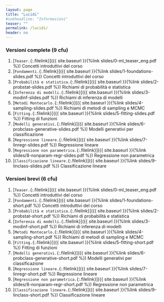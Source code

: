 ```yaml
---
layout: page
title: "Lucidi"
#subheadline: "Informazioni"
teaser: ""
permalink: /lucidi/
header: no
---
```



### Versioni complete (9 cfu)
1. [`Teaser.`{:.filelink}]({{ site.baseurl }}{%link slides/0-ml_teaser_eng.pdf %}) Concetti introduttivi del corso
1. [`Fondamenti.`{:.filelink}]({{ site.baseurl }}{%link slides/1-foundations-slides.pdf %}) Concetti introduttivi del corso
1. [`Probabilità e statistica.`{:.filelink}]({{ site.baseurl }}{%link slides/2-probstat-slides.pdf %}) Richiami di probabilità e statistica
1. [`Inferenza di modelli.`{:.filelink}]({{ site.baseurl }}{%link slides/3-modinf-slides.pdf %}) Richiami di inferenza di modelli
1. [`Metodi Montecarlo.`{:.filelink}]({{ site.baseurl }}{%link slides/4-sampling-slides.pdf %}) Richiami di metodi di sampling e MCMC
1. [`Fitting.`{:.filelink}]({{ site.baseurl }}{%link slides/5-fitting-slides.pdf %}) Fitting di funzioni
1. [`Modelli generativi.`{:.filelink}]({{ site.baseurl }}{%link slides/6-probclass-generative-slides.pdf %}) Modelli generativi per classificazione
1. [`Regressione lineare.`{:.filelink}]({{ site.baseurl }}{%link slides/7-linregr-slides.pdf %}) Regressione lineare
1. [`Regressione non parametrica.`{:.filelink}]({{ site.baseurl }}{%link slides/8-nonparam-regr-slides.pdf %}) Regressione non parametrica
1. [`Classificazione lineare.`{:.filelink}]({{ site.baseurl }}{%link slides/9-linclass-slides.pdf %}) Classificazione lineare



### Versioni brevi (6 cfu)
1. [`Teaser.`{:.filelink}]({{ site.baseurl }}{%link slides/0-ml_teaser_eng.pdf %}) Concetti introduttivi del corso
1. [`Fondamenti.`{:.filelink}]({{ site.baseurl }}{%link slides/1-foundations-short.pdf %}) Concetti introduttivi del corso
1. [`Probabilità e statistica.`{:.filelink}]({{ site.baseurl }}{%link slides/2-probstat-short.pdf %}) Richiami di probabilità e statistica
1. [`Inferenza di modelli.`{:.filelink}]({{ site.baseurl }}{%link slides/3-modinf-short.pdf %}) Richiami di inferenza di modelli
1. [`Metodi Montecarlo.`{:.filelink}]({{ site.baseurl }}{%link slides/4-sampling-short.pdf %}) Richiami di metodi di sampling e MCMC
1. [`Fitting.`{:.filelink}]({{ site.baseurl }}{%link slides/5-fitting-short.pdf %}) Fitting di funzioni
1. [`Modelli generativi.`{:.filelink}]({{ site.baseurl }}{%link slides/6-probclass-generative-short.pdf %}) Modelli generativi per classificazione
1. [`Regressione lineare.`{:.filelink}]({{ site.baseurl }}{%link slides/7-linregr-short.pdf %}) Regressione lineare
1. [`Regressione non parametrica.`{:.filelink}]({{ site.baseurl }}{%link slides/8-nonparam-regr-short.pdf %}) Regressione non parametrica
1. [`Classificazione lineare.`{:.filelink}]({{ site.baseurl }}{%link slides/9-linclass-short.pdf %}) Classificazione lineare